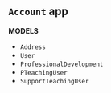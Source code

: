 ## `Account` app

**MODELS**

- `Address`
- `User`
- `ProfessionalDevelopment`
- `PTeachingUser`
- `SupportTeachingUser`
